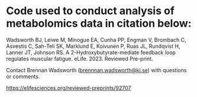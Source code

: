 # Code used to conduct analysis of metabolomics data in citation below:
Wadsworth BJ, Leiwe M, Minogue EA, Cunha PP, Engman V, Brombach C, Asvestis C, Sah-Teli SK, Marklund E, Koivunen P, Ruas JL, Rundqvist H, Lanner JT, Johnson RS. A 2-Hydroxybutyrate-mediate feedback loop regulates muscular fatigue. eLife. 2023. Reviewed Pre-print. 

Contact Brennan Wadsworth (brennnan.wadsworth@ki.se) with questions or comments.

https://elifesciences.org/reviewed-preprints/92707
